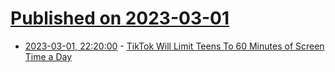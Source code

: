 # [Published on 2023-03-01](index.md)

* [2023-03-01, 22:20:00](https://tech.slashdot.org/story/23/03/01/2155242/tiktok-will-limit-teens-to-60-minutes-of-screen-time-a-day?utm_source=rss1.0mainlinkanon&utm_medium=feed) - [TikTok Will Limit Teens To 60 Minutes of Screen Time a Day](https://tech.slashdot.org/story/23/03/01/2155242/tiktok-will-limit-teens-to-60-minutes-of-screen-time-a-day?utm_source=rss1.0mainlinkanon&utm_medium=feed)
